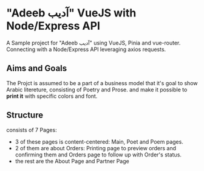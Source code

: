 # "Adeeb آديب" VueJS with Node/Express API
A Sample project for "Adeeb آديب" using VueJS, Pinia and vue-router. 
Connecting with a Node/Express API leveraging axios requests.

## Aims and Goals

The Projct is assumed to be a part of a business model that it's goal to show Arabic litereture, consisting of Poetry and Prose.
and make it possible to **print it** with specific colors and font.

## Structure

consists of 7 Pages:
- 3 of these pages is content-centered: Main, Poet and Poem pages.
- 2 of them are about Orders: Printing page to preview orders and confirming them and Orders page to follow up with Order's status.
- the rest are the About Page and Partner Page